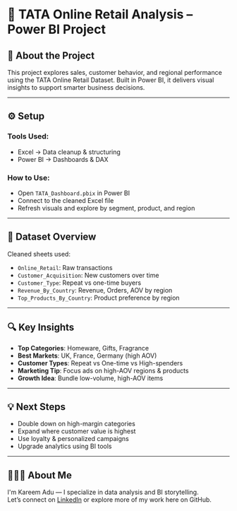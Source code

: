 # 🛒 TATA Online Retail Analysis – Power BI Project

## 📌 About the Project

This project explores sales, customer behavior, and regional performance using the TATA Online Retail Dataset. Built in Power BI, it delivers visual insights to support smarter business decisions.

---

## ⚙️ Setup

### Tools Used:
- Excel → Data cleanup & structuring
- Power BI → Dashboards & DAX

### How to Use:
- Open `TATA_Dashboard.pbix` in Power BI
- Connect to the cleaned Excel file
- Refresh visuals and explore by segment, product, and region

---

## 📁 Dataset Overview

Cleaned sheets used:
- `Online_Retail`: Raw transactions
- `Customer_Acquisition`: New customers over time
- `Customer_Type`: Repeat vs one-time buyers
- `Revenue_By_Country`: Revenue, Orders, AOV by region
- `Top_Products_By_Country`: Product preference by region

---

## 🔍 Key Insights

- **Top Categories**: Homeware, Gifts, Fragrance
- **Best Markets**: UK, France, Germany (high AOV)
- **Customer Types**: Repeat vs One-time vs High-spenders
- **Marketing Tip**: Focus ads on high-AOV regions & products
- **Growth Idea**: Bundle low-volume, high-AOV items

---

## 💡 Next Steps

- Double down on high-margin categories  
- Expand where customer value is highest  
- Use loyalty & personalized campaigns  
- Upgrade analytics using BI tools  

---

## 🙋🏽‍♂️ About Me

I'm Kareem Adu — I specialize in data analysis and BI storytelling.  
Let’s connect on [LinkedIn](www.linkedin.com/in/kareem-adu-502086327) or explore more of my work here on GitHub.

